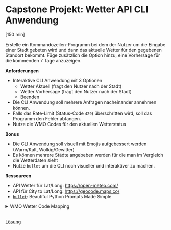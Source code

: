 # Capstone Projekt: Wetter API CLI Anwendung
[150 min] 

Erstelle ein Kommandozeilen-Programm bei dem der Nutzer um die Eingabe einer Stadt gebeten wird und dann das aktuelle Wetter für den gegebenen Standort bekommt.
Füge zusätzlich die Option hinzu, eine Vorhersage für die kommenden 7 Tage anzuzeigen.

**Anforderungen**
- Interaktive CLI Anwendung mit 3 Optionen
  - Wetter Aktuell (fragt den Nutzer nach der Stadt)
  - Wetter Vorhersage (fragt den Nutzer nach der Stadt)
  - Beenden
- Die CLI Anwendung soll mehrere Anfragen nacheinander annehmen können.
- Falls das Rate-Limit (Status-Code `429`) überschritten wird, soll das Programm den Fehler abfangen.
- Nutze die WMO Codes für den aktuellen Wetterstatus

**Bonus**
- Die CLI Anwendung soll visuell mit Emojis aufgebessert werden (Warm/Kalt, Wolkig/Gewitter)
- Es können mehrere Städte angebeben werden für die man im Vergleich die Wetterdaten sieht
- Nutze `bullet` um die CLI noch visueller und interaktiver zu machen.

**Ressourcen**
- API Wetter für Lat/Long: https://open-meteo.com/
- API für City to Lat/Long: https://geocode.maps.co/
- [`bullet`](https://github.com/bchao1/bullet): Beautiful Python Prompts Made Simple

<details>
  <summary>WMO Wetter Code Mapping</summary>

  ```python
wmo_codes = {
        0: 'Klarer Himmel',
        1: 'Hauptsächlich klar',
        2: 'Teilweise bewölkt',
        3: 'Bewölkt',
        45: 'Nebel',
        48: 'Nebel mit Reifbildung',
        51: 'Leichter Nieselregen',
        53: 'Mäßiger Nieselregen',
        55: 'Dichter Nieselregen',
        56: 'Leichter gefrierender Nieselregen',
        57: 'Dichter gefrierender Nieselregen',
        61: 'Leichter Regen',
        63: 'Mäßiger Regen',
        65: 'Starker Regen',
        66: 'Leichter gefrierender Regen',
        67: 'Starker gefrierender Regen',
        71: 'Leichter Schneefall',
        73: 'Mäßiger Schneefall',
        75: 'Starker Schneefall',
        77: 'Schneegriesel',
        80: 'Leichte Regenschauer',
        81: 'Mäßige Regenschauer',
        82: 'Starke Regenschauer',
        85: 'Leichte Schneeschauer',
        86: 'Starke Schneeschauer',
        95: 'Gewitter',
        96: 'Gewitter mit leichtem Hagel',
        99: 'Gewitter mit starkem Hagel'
}
```
</details>

<br />

[Lösung](./solutions.md)